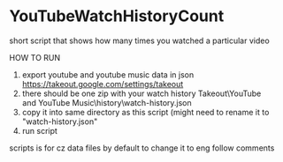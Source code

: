# YouTubeWatchHistoryCount
short script that shows how many times you watched a particular video

HOW TO RUN
1. export youtube and youtube music data in json https://takeout.google.com/settings/takeout
2. there should be one zip with your watch history Takeout\YouTube and YouTube Music\history\watch-history.json
3. copy it into same directory as this script (might need to rename it to "watch-history.json"
4. run script

scripts is for cz data files by default to change it to eng follow comments
